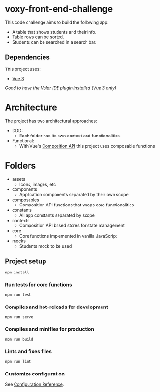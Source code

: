 # voxy-front-end-challenge
This code challenge aims to build the following app:

* A table that shows students and their info.
* Table rows can be sorted.
* Students can be searched in a search bar.

## Dependencies
This project uses:
* [Vue 3](https://v3.vuejs.org/)

*Good to have the [Volar](https://github.com/johnsoncodehk/volar) IDE plugin installed (Vue 3 only)*

# Architecture
The project has two architectural approaches:

* DDD:
    * Each folder has its own context and functionalities
* Functional:
    * With Vue's [Composition API](https://v3.vuejs.org/api/composition-api.html) this project uses composable functions

# Folders
* assets
    * Icons, images, etc
* components
    * Application components separated by their own scope
* composables
    * Composition API functions that wraps core functionalities
* constants
    * All app constants separated by scope
* contexts
    * Composition API based stores for state management
* core
    * Core functions implemented in vanilla JavaScript
* mocks
    * Students mock to be used

## Project setup
```
npm install
```

### Run tests for core functions
```
npm run test
```

### Compiles and hot-reloads for development
```
npm run serve
```

### Compiles and minifies for production
```
npm run build
```

### Lints and fixes files
```
npm run lint
```

### Customize configuration
See [Configuration Reference](https://cli.vuejs.org/config/).

